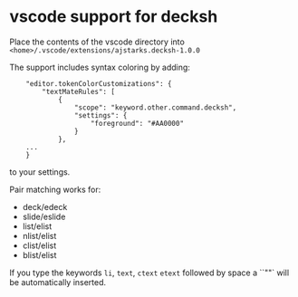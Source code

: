 # vscode support for decksh

Place the contents of the vscode directory into ```<home>/.vscode/extensions/ajstarks.decksh-1.0.0```

The support includes syntax coloring by adding:

```
    "editor.tokenColorCustomizations": {
        "textMateRules": [
            {
                "scope": "keyword.other.command.decksh",
                "settings": {
                    "foreground": "#AA0000"
                }
            },
	...
	}
```

to your settings.

Pair matching works for:

* deck/edeck
* slide/eslide
* list/elist
* nlist/elist
* clist/elist
* blist/elist

If you type the keywords ``li``, ``text``, ``ctext`` ``etext`` followed by space a ``""` will be
automatically inserted.